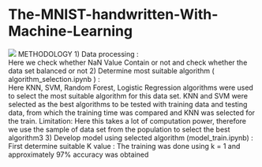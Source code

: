 # The-MNIST-handwritten-With-Machine-Learning
<img src='https://machinelearningmastery.com/wp-content/uploads/2019/02/Plot-of-a-Subset-of-Images-from-the-MNIST-Dataset-1024x768.png' >
METHODOLOGY 
1) Data processing : <br>
Here we check whether NaN Value Contain or not and check whether 
the data set balanced or not
2) Determine most suitable algorithm ( algorithm_selection.ipynb ) : <br>
Here KNN, SVM, Random Forest, Logistic Regression algorithms were used to select 
the most suitable algorithm for this data set.
KNN and SVM were selected as the best algorithms to be tested with training data 
and testing data, from which the training time was compared and KNN was selected 
for the train.
Limitation: Here this takes a lot of computation power, therefore we use the sample 
of data set from the population to select the best algorithm3
3) Develop model using selected algorithm (model_train.ipynb) : <br>
First determine suitable K value :
The training was done using k = 1 and approximately 97% accuracy 
was obtained
